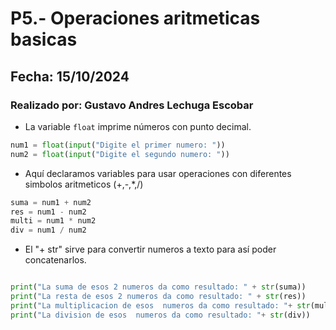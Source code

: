 # P5.- Operaciones aritmeticas basicas
## Fecha: 15/10/2024
### Realizado por: Gustavo Andres Lechuga Escobar
- La variable `float` imprime números con punto decimal.
``` python
num1 = float(input("Digite el primer numero: "))
num2 = float(input("Digite el segundo numero: "))

``` 
- Aquí declaramos variables para usar operaciones con diferentes simbolos aritmeticos (+,-,*,/)

``` python
suma = num1 + num2
res = num1 - num2
multi = num1 * num2
div = num1 / num2

```
- El "+ str" sirve para convertir numeros a texto para así poder concatenarlos.
``` python

print("La suma de esos 2 numeros da como resultado: " + str(suma))
print("La resta de esos 2 numeros da como resultado: " + str(res))
print("La multiplicacion de esos  numeros da como resultado: "+ str(multi))
print("La division de esos  numeros da como resultado: "+ str(div))
